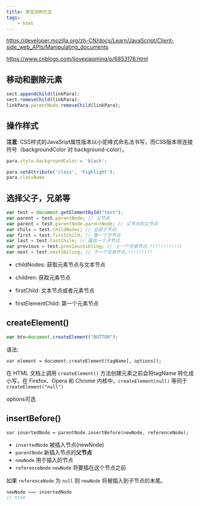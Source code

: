 ```yaml
---
title: 原生DOM方法
tags:
    - html
---
```


<https://developer.mozilla.org/zh-CN/docs/Learn/JavaScript/Client-side_web_APIs/Manipulating_documents>

<https://www.cnblogs.com/ilovexiaoming/p/6853176.html>

## 移动和删除元素

```js
sect.appendChild(linkPara);
sect.removeChild(linkPara);
linkPara.parentNode.removeChild(linkPara);
```

## 操作样式

**注意**: CSS样式的JavaSript属性版本以小驼峰式命名法书写，而CSS版本带连接符号（backgroundColor 对 background-color）。

```js
para.style.backgroundColor = 'black';

para.setAttribute('class', 'highlight');
para.className
```

## 选择父子，兄弟等

```js
var test = document.getElementById("test");
var parent = test.parentNode; // 父节点
var parent = test.parentNode.parentNode; // 父节点的父节点
var chils = test.childNodes; // 全部子节点
var first = test.firstChild; // 第一个子节点
var last = test.lastChile; // 最后一个子节点
var previous = test.previousSibling; // 上一个兄弟节点.!!!!!!!!!!!!
var next = test.nextSbiling; // 下一个兄弟节点,!!!!!!!!!
```

- childNodes: 获取元素节点与文本节点
- children: 获取元素节点

- firstChild: 文本节点或者元素节点
- firstElementChild: 第一个元素节点

## createElement()

```js
var btn=document.createElement("BUTTON");
```

语法:

`var element = document.createElement(tagName[, options]);`

在 HTML 文档上调用 `createElement()` 方法创建元素之前会将tagName 转化成小写，在 Firefox、Opera 和 Chrome 内核中，`createElement(null)` 等同于 `createElement("null")`

options可选

## insertBefore()

`var insertedNode = parentNode.insertBefore(newNode, referenceNode);`

- `insertedNode` 被插入节点(newNode)
- `parentNode` 新插入节点的**父节点**
- `newNode` 用于插入的节点
- `referenceNode` `newNode` 将要插在这个节点之前

如果 `referenceNode` 为 `null` 则 `newNode` 将被插入到子节点的末尾。

```js
newNode === insertedNode
// true
```
